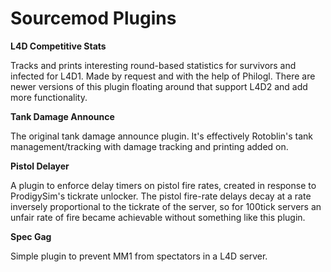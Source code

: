 # Sourcemod Plugins

**L4D Competitive Stats**

Tracks and prints interesting round-based statistics for survivors and infected for L4D1.  Made by request and with the help of Philogl.  There are newer versions of this plugin floating around that support L4D2 and add more functionality.

**Tank Damage Announce**

The original tank damage announce plugin.  It's effectively Rotoblin's tank management/tracking with damage tracking and printing added on.

**Pistol Delayer**

A plugin to enforce delay timers on pistol fire rates, created in response to ProdigySim's tickrate unlocker.  The pistol fire-rate delays decay at a rate inversely proportional to the tickrate of the server, so for 100tick servers an unfair rate of fire became achievable without something like this plugin.

**Spec Gag**

Simple plugin to prevent MM1 from spectators in a L4D server.
